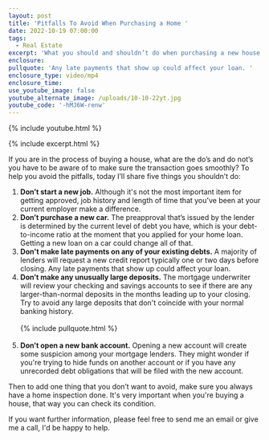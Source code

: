 ```yaml
---
layout: post
title: 'Pitfalls To Avoid When Purchasing a Home '
date: 2022-10-19 07:00:00
tags:
  - Real Estate
excerpt: 'What you should and shouldn’t do when purchasing a new house. '
enclosure:
pullquote: 'Any late payments that show up could affect your loan. '
enclosure_type: video/mp4
enclosure_time:
use_youtube_image: false
youtube_alternate_image: /uploads/10-10-22yt.jpg
youtube_code: '-hMJ6W-renw'
---
```

{% include youtube.html %}

{% include excerpt.html %}

If you are in the process of buying a house, what are the do’s and do not’s you have to be aware of to make sure the transaction goes smoothly? To help you avoid the pitfalls, today I’ll share five things you shouldn’t do:

1. **Don’t start a new job.** Although it's not the most important item for getting approved, job history and length of time that you've been at your current employer make a difference.
2. **Don’t purchase a new car.** The preapproval that’s issued by the lender is determined by the current level of debt you have, which is your debt-to-income ratio at the moment that you applied for your home loan. Getting a new loan on a car could change all of that.&nbsp;
3. **Don't make late payments on any of your existing debts.** A majority of lenders will request a new credit report typically one or two days before closing. Any late payments that show up could affect your loan.
4. **Don’t make any unusually large deposits.** The mortgage underwriter will review your checking and savings accounts to see if there are any larger-than-normal deposits in the months leading up to your closing. Try to avoid any large deposits that don't coincide with your normal banking history.<br><br>{% include pullquote.html %}<br>&nbsp;
5. **Don’t open a new bank account.** Opening a new account will create some suspicion among your mortgage lenders. They might wonder if you're trying to hide funds on another account or if you have any unrecorded debt obligations that will be filed with the new account.

Then to add one thing that you don’t want to avoid, make sure you always have a home inspection done. It's very important when you're buying a house, that way you can check its condition.

If you want further information, please feel free to send me an email or give me a call, I'd be happy to help.